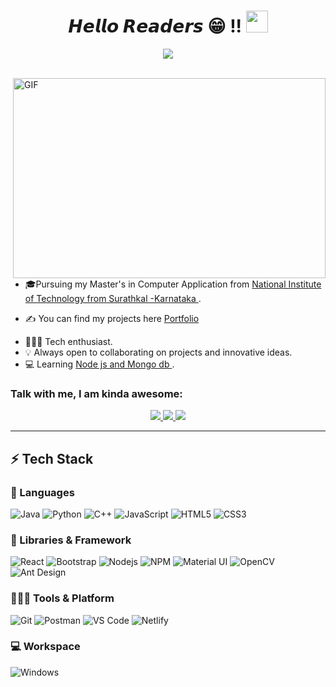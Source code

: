 <h1 align="center"><b>𝙃𝙚𝙡𝙡𝙤 𝙍𝙚𝙖𝙙𝙚𝙧𝙨  😁 !!  </b><img src="https://media.giphy.com/media/hvRJCLFzcasrR4ia7z/giphy.gif" width="35"></h1>

<p align="center">
  <a href="https://github.com/DenverCoder1/readme-typing-svg"><img src="https://readme-typing-svg.herokuapp.com?font=Time+New+Roman&color=cyan&size=25&center=true&vCenter=true&width=600&height=100&lines=Hey+There+!+Nidhi+Verma+this+side..&hearts;++;Tech-Enthusiast+Web-Developer,;Computer+Science+Student,;Active+Learner,;Love+to+learn+new+stuffs..<3"></a>
</p>

<br>

<img align="right" alt="GIF" src="https://github.com/arsentieva/arsentieva/blob/main/code.gif?raw=true" width="500" height="320" />

* 🎓Pursuing my Master's in Computer Application from [National Institute of Technology from Surathkal -Karnataka ](https://www.nitk.ac.in/). 
- ✍ You can find my projects here [Portfolio](https://nidhiverma-828.netlify.app/)
* 🧑🏻‍💻 Tech enthusiast. 
* 💡 Always open to collaborating on projects and innovative ideas. 
* 💻 Learning [Node js and Mongo db ]().

### Talk with me, I am kinda awesome:

<p align="center">
	<a href="https://www.linkedin.com/in/nidhi-verma-9ab11116a/">
		<img src="https://img.shields.io/badge/LinkedIn-0077B5?style=for-the-badge&logo=linkedin&logoColor=white" />
	</a>

   <a href="https://nidhiverma-828.netlify.app/">
		<img src="https://img.shields.io/badge/portfolio-1AA260?style=for-the-badge&logo=About.me&logoColor=white" />
	</a>
	
   <a href="mailto:nidhivermaa91@gmail.com">
		<img src="https://img.shields.io/badge/Gmail-D14836?style=for-the-badge&logo=gmail&logoColor=white" />
	</a>
</p>

---

## ⚡ Tech Stack

### 🚀 Languages

![Java](https://img.shields.io/badge/Java-ED8B00?style=for-the-badge&logo=java&logoColor=white)
![Python](https://img.shields.io/badge/Python-FFD43B?style=for-the-badge&logo=python&logoColor=306998)
![C++](https://img.shields.io/badge/C%2B%2B-00599C?style=for-the-badge&logo=c%2B%2B&logoColor=white)
![JavaScript](https://img.shields.io/badge/JavaScript-323330?style=for-the-badge&logo=javascript&logoColor=F7DF1E)
![HTML5](https://img.shields.io/badge/HTML5-E34F26?style=for-the-badge&logo=html5&logoColor=white)
![CSS3](https://img.shields.io/badge/CSS3-1572B6?style=for-the-badge&logo=css3&logoColor=white)

### 🧩 Libraries & Framework

![React](https://img.shields.io/badge/React-20232A?style=for-the-badge&logo=react&logoColor=61DAFB)
![Bootstrap](https://img.shields.io/badge/Bootstrap-563D7C?style=for-the-badge&logo=bootstrap&logoColor=white)
![Nodejs](https://img.shields.io/badge/Node.js-339933?style=for-the-badge&logo=nodedotjs&logoColor=white)
![NPM](https://img.shields.io/badge/npm-CB3837?style=for-the-badge&logo=npm&logoColor=white)
![Material UI](https://img.shields.io/badge/Material--UI-0081CB?style=for-the-badge&logo=material-ui&logoColor=white)
![OpenCV](https://img.shields.io/badge/OpenCV-27338e?style=for-the-badge&logo=OpenCV&logoColor=white)
![Ant Design](https://img.shields.io/badge/-Ant%20design-yellow)

### 🧑🏻‍💻 Tools & Platform

![Git](https://img.shields.io/badge/Git-F05032?style=for-the-badge&logo=git&logoColor=white)
![Postman](https://img.shields.io/badge/Postman-FF6C37?style=for-the-badge&logo=Postman&logoColor=white)
![VS Code](https://img.shields.io/badge/Visual_Studio_Code-0078D4?style=for-the-badge&logo=visual%20studio%20code&logoColor=white)
![Netlify](https://img.shields.io/badge/Netlify-00C7B7?style=for-the-badge&logo=netlify&logoColor=white)

### 💻 Workspace

![Windows](https://img.shields.io/badge/Windows-0078D6?style=for-the-badge&logo=windows&logoColor=white)

<a href="https://media3.giphy.com/media/xT9IgzoKnwFNmISR8I/giphy.gif?cid=790b7611f0f349071452771c1b7edb664b4f6961aa8a0dc5&rid=giphy.gif&ct=g"></a>



















